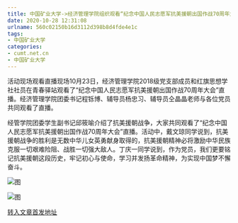 ```yaml
---
title: 中国矿业大学->经济管理学院组织观看“纪念中国人民志愿军抗美援朝出国作战70周年大会”直播 | cumt.net.cn
date: 2020-10-28 12:31:08
urlname: 560c02150b16d3112d398b8d4fde4e1c
tags: 
- 中国矿业大学
categories:
- cumt.net.cn
- 中国矿业大学
---
```

活动现场观看直播现场10月23日，经济管理学院2018级党支部成员和红旗思想学社社员在青春驿站观看了“纪念中国人民志愿军抗美援朝出国作战70周年大会”直播。经济管理学院团委书记程铄博、辅导员杨忠习、辅导员仝晶晶老师与各位党员共同观看了直播。

经管学院团委学生副书记邱筱喻介绍了抗美援朝战争，大家共同观看了“纪念中国人民志愿军抗美援朝出国作战70周年大会”直播。活动中，戴文琼同学说到，抗美援朝战争的胜利是无数中华儿女英勇献身取得的，抗美援朝精神必将激励中华民族克服一切艰难险阻、战胜一切强大敌人。丁庆一同学说到，作为党员，我们更要铭记抗美援朝这段历史，牢记初心与使命，学习并发扬革命精神，为实现中国梦不懈奋斗。

![图](http://xwzx.cumt.edu.cn/_upload/article/images/89/10/d0200b124e75a2dbcf31787fcb50/6177dde0-5193-4f74-8768-7c6f0f515b4d.jpg)

![图](http://xwzx.cumt.edu.cn/_upload/article/images/89/10/d0200b124e75a2dbcf31787fcb50/56d1c58c-ed80-451a-9a08-6381fc02b926.jpg)

[转入文章首发地址](http://xwzx.cumt.edu.cn/d5/bf/c523a579007/page.htm)
